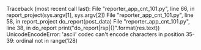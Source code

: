 Traceback (most recent call last):
  File "reporter_app_cnt_101.py", line 66, in <module>
    report_project(sys.argv[1], sys.argv[2])
  File "reporter_app_cnt_101.py", line 58, in report_project
    do_report(post_data)
  File "reporter_app_cnt_101.py", line 38, in do_report
    print("do_report|rsp|{}".format(res.text))
UnicodeEncodeError: 'ascii' codec can't encode characters in position 35-39: ordinal not in range(128)